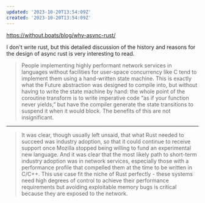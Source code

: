 ```yaml
---
updated: '2023-10-20T13:54:09Z'
created: '2023-10-20T13:54:09Z'
---
```

https://without.boats/blog/why-async-rust/

I don't write rust, but this detailed discussion of the history and reasons for the design of async rust is very interesting to read.

> People implementing highly performant network services in languages without facilities for user-space concurrency like C tend to implement them using a hand-written state machine. This is exactly what the Future abstraction was designed to compile into, but without having to write the state machine by hand: the whole point of the coroutine transform is to write imperative code “as if your function never yields,” but have the compiler generate the state transitions to suspend it when it would block. The benefits of this are not insignificant.

----

> It was clear, though usually left unsaid, that what Rust needed to succeed was industry adoption, so that it could continue to receive support once Mozilla stopped being willing to fund an experimental new language. And it was clear that the most likely path to short-term industry adoption was in network services, especially those with a performance profile that compelled them at the time to be written in C/C++. This use case fit the niche of Rust perfectly - these systems need high degrees of control to achieve their performance requirements but avoiding exploitable memory bugs is critical because they are exposed to the network.